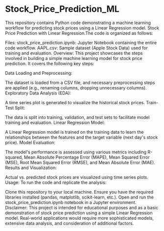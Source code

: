 # Stock_Price_Prediction_ML
This repository contains Python code demonstrating a machine learning workflow for predicting stock prices using a Linear Regression model.
Stock Price Prediction with Linear Regression.The code is organized as follows:

Files:
stock_price_prediction.ipynb: Jupyter Notebook containing the entire code workflow.
AAPL.csv: Sample dataset (Apple Stock Data) used for training and evaluation.
Overview:
This project showcases the steps involved in building a simple machine learning model for stock price prediction. It covers the following key steps:

Data Loading and Preprocessing:

The dataset is loaded from a CSV file, and necessary preprocessing steps are applied (e.g., renaming columns, dropping unnecessary columns).
Exploratory Data Analysis (EDA):

A time series plot is generated to visualize the historical stock prices.
Train-Test Split:

The data is split into training, validation, and test sets to facilitate model training and evaluation.
Linear Regression Model:

A Linear Regression model is trained on the training data to learn the relationships between the features and the target variable (next day's stock price).
Model Evaluation:

The model's performance is assessed using various metrics including R-squared, Mean Absolute Percentage Error (MAPE), Mean Squared Error (MSE), Root Mean Squared Error (RMSE), and Mean Absolute Error (MAE).
Results and Visualization:

Actual vs. predicted stock prices are visualized using time series plots.
Usage:
To run the code and replicate the analysis:

Clone this repository to your local machine.
Ensure you have the required libraries installed (pandas, matplotlib, scikit-learn, etc.).
Open and run the stock_price_prediction.ipynb notebook in a Jupyter environment.
Disclaimer:
This project is intended for educational purposes and as a basic demonstration of stock price prediction using a simple Linear Regression model. Real-world applications would require more sophisticated models, extensive data analysis, and consideration of additional factors.

